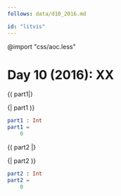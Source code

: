 ```yaml
---
follows: data/d10_2016.md

id: "litvis"
---
```


@import "css/aoc.less"

# Day 10 (2016): XX

{( part1|}

{| part1 )}

```elm {l r}
part1 : Int
part1 =
    0
```

{( part2 |}

{| part2 )}

```elm {l r}
part2 : Int
part2 =
    0
```
